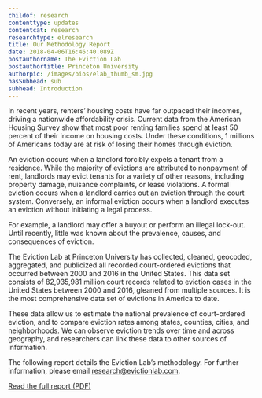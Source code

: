 ```yaml
---
childof: research
contenttype: updates
contentcat: research
researchtype: elresearch
title: Our Methodology Report
date: 2018-04-06T16:46:40.089Z
postauthorname: The Eviction Lab
postauthortitle: Princeton University
authorpic: /images/bios/elab_thumb_sm.jpg
hasSubhead: sub
subhead: Introduction
---
```


In recent years, renters’ housing costs have far outpaced their incomes, driving a nationwide affordability crisis. Current data from the American Housing Survey show that most poor renting families spend at least 50 percent of their income on housing costs. Under these conditions, 1 millions of Americans today are at risk of losing their homes through eviction.

An eviction occurs when a landlord forcibly expels a tenant from a residence. While the majority
of evictions are attributed to nonpayment of rent, landlords may evict tenants for a variety of
other reasons, including property damage, nuisance complaints, or lease violations. A formal
eviction occurs when a landlord carries out an eviction through the court system. Conversely, an
informal eviction occurs when a landlord executes an eviction without initiating a legal process.

For example, a landlord may offer a buyout or perform an illegal lock-out. Until recently, little
was known about the prevalence, causes, and consequences of eviction.

The Eviction Lab at Princeton University has collected, cleaned, geocoded, aggregated, and
publicized all recorded court-ordered evictions that occurred between 2000 and 2016 in the
United States. This data set consists of 82,935,981 million court records related to eviction cases
in the United States between 2000 and 2016, gleaned from multiple sources. It is the most
comprehensive data set of evictions in America to date.

These data allow us to estimate the national prevalence of court-ordered eviction, and to compare
eviction rates among states, counties, cities, and neighborhoods. We can observe eviction trends
over time and across geography, and researchers can link these data to other sources of
information.

The following report details the Eviction Lab’s methodology. For further information, please
email <a href="mailto:research@evictionlab.com">research@evictionlab.com</a>.

<a href="/docs/Eviction Lab -Methodology Report v.1.0.0.pdf" target="_blank">Read the full report (PDF)</a>
